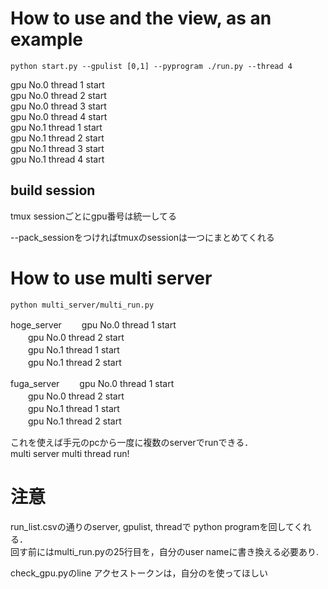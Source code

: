 # How to use and the view, as an example
    python start.py --gpulist [0,1] --pyprogram ./run.py --thread 4

gpu No.0 thread 1 start  
gpu No.0 thread 2 start  
gpu No.0 thread 3 start  
gpu No.0 thread 4 start  
gpu No.1 thread 1 start  
gpu No.1 thread 2 start  
gpu No.1 thread 3 start  
gpu No.1 thread 4 start  

## build session 
tmux sessionごとにgpu番号は統一してる  

--pack_sessionをつければtmuxのsessionは一つにまとめてくれる

# How to use multi server 
    python multi_server/multi_run.py

hoge_server
　　gpu No.0 thread 1 start  
　　gpu No.0 thread 2 start  
　　gpu No.1 thread 1 start  
　　gpu No.1 thread 2 start  

fuga_server
　　gpu No.0 thread 1 start  
　　gpu No.0 thread 2 start  
　　gpu No.1 thread 1 start  
　　gpu No.1 thread 2 start  

これを使えば手元のpcから一度に複数のserverでrunできる．  
multi server multi thread run!

# 注意 
run_list.csvの通りのserver, gpulist, threadで python programを回してくれる．  
回す前にはmulti_run.pyの25行目を，自分のuser nameに書き換える必要あり.  

check_gpu.pyのline アクセストークンは，自分のを使ってほしい




